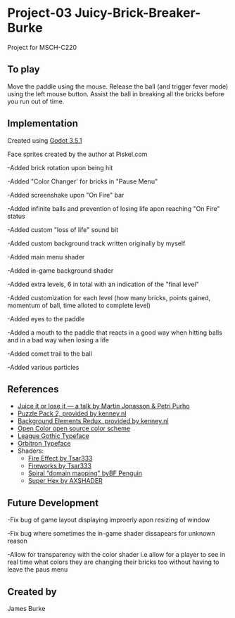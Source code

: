 # Project-03 Juicy-Brick-Breaker-Burke

Project for MSCH-C220

## To play

Move the paddle using the mouse. Release the ball (and trigger fever mode) using the left mouse button. Assist the ball in breaking all the bricks before you run out of time.

## Implementation

Created using [Godot 3.5.1](https://godotengine.org/download)

Face sprites created by the author at Piskel.com

-Added brick rotation upon being hit

-Added "Color Changer' for bricks in "Pause Menu"

-Added screenshake upon "On Fire" bar

-Added infinite balls and prevention of losing life apon reaching "On Fire" status

-Added custom "loss of life" sound bit

-Added custom background track written originally by myself

-Added main menu shader

-Added in-game background shader

-Added extra levels, 6 in total with an indication of the "final level"

-Added customization for each level (how many bricks, points gained, momentum of ball, time alloted to complete level)

-Added eyes to the paddle

-Added a mouth to the paddle that reacts in a good way when hitting balls and in a bad way when losing a life

-Added comet trail to the ball

-Added various particles


## References
 * [Juice it or lose it — a talk by Martin Jonasson & Petri Purho](https://www.youtube.com/watch?v=Fy0aCDmgnxg)
 * [Puzzle Pack 2, provided by kenney.nl](https://kenney.nl/assets/puzzle-pack-2)
 * [Background Elements Redux, provided by kenney.nl](https://kenney.nl/assets/background-elements-redux)
 * [Open Color open source color scheme](https://yeun.github.io/open-color/)
 * [League Gothic Typeface](https://www.theleagueofmoveabletype.com/league-gothic)
 * [Orbitron Typeface](https://www.theleagueofmoveabletype.com/orbitron)
 * Shaders:
	 * [Fire Effect by Tsar333](https://godotshaders.com/shader/fire-effect/)
	 * [Fireworks by Tsar333](https://godotshaders.com/shader/fireworks/)
	 * [Spiral “domain mapping” byBF Penguin](https://godotshaders.com/shader/spiral-domain-mapping/)
	 * [Super Hex by AXSHADER](https://godotshaders.com/shader/super-hex/)

## Future Development
-Fix bug of game layout displaying improerly apon resizing of window

-Fix bug where sometimes the in-game shader dissapears for unknown reason

-Allow for transparency with the color shader i.e allow for a player to see in real time what colors they are changing their bricks too without having to leave the paus menu



## Created by 

James Burke
